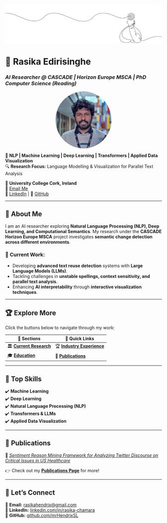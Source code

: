 ![Top Banner](assets/img/topper.jpg)

# 🧠 Rasika Edirisinghe  
### *AI Researcher @ CASCADE | Horizon Europe MSCA | PhD Computer Science (Reading)*  

<img src="assets/img/headshot.jpg" alt="Rasika Edirisinghe" width="180" style="border-radius: 50%; display: block; margin: auto;">

🚀 **NLP | Machine Learning | Deep Learning | Transformers | Applied Data Visualization**  
🔍 **Research Focus:** Language Modelling & Visualization for Parallel Text Analysis  

📍 **University College Cork, Ireland**  
📧 [Email Me](mailto:rasikahendrix@gmail.com)  
🔗 [LinkedIn](https://www.linkedin.com/in/rasika-chamara/) | 📂 [GitHub](https://github.com/mrHendrixSL/)  

---

## 🔬 **About Me**  
I am an AI researcher exploring **Natural Language Processing (NLP), Deep Learning, and Computational Semantics**. My research under the **CASCADE Horizon Europe MSCA** project investigates **semantic change detection across different environments**.  

### 📌 **Current Work:**
- Developing **advanced text reuse detection** systems with **Large Language Models (LLMs)**.
- Tackling challenges in **unstable spellings, context sensitivity, and parallel text analysis**.
- Enhancing **AI interpretability** through **interactive visualization techniques**.

---

## 🏆 **Explore More**
Click the buttons below to navigate through my work:

| 📌 **Sections**  | 🔗 **Quick Links** |
|----------------|----------------|
| 🏛 **[Current Research](current_status.md)** | 🏆 **[Industry Experience](industry_jobs.md)** |
| 🎓 **[Education](education.md)** | 📄 **[Publications](publications.md)** |

---

## 🚀 **Top Skills**
✔️ **Machine Learning**  
✔️ **Deep Learning**  
✔️ **Natural Language Processing (NLP)**  
✔️ **Transformers & LLMs**  
✔️ **Applied Data Visualization**  

---

## 📄 **Publications**
📖 *[Sentiment Reason Mining Framework for Analyzing Twitter Discourse on Critical Issues in US Healthcare](https://ieeexplore.ieee.org/document/10215010)*  

👉 Check out my **[Publications Page](publications.md)** for more!

---

## 📩 **Let’s Connect**
📧 **Email:** [rasikahendrix@gmail.com](mailto:rasikahendrix@gmail.com)  
💼 **LinkedIn:** [linkedin.com/in/rasika-chamara](https://www.linkedin.com/in/rasika-chamara/)  
📂 **GitHub:** [github.com/mrHendrixSL](https://github.com/mrHendrixSL/)  
